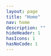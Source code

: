 ```yaml
---
layout: page
title: "Home"
nav: home
description: ""
hideHeader: 1
hasIcons: 1
hasNoCode: 1
---
```

